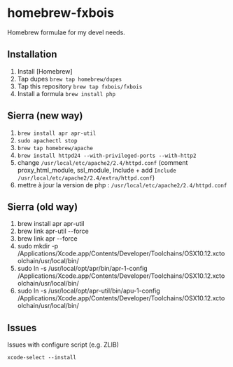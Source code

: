 homebrew-fxbois
===============

Homebrew formulae for my devel needs.

Installation
------------

1. Install [Homebrew]
2. Tap dupes ```brew tap homebrew/dupes```
3. Tap this repository ```brew tap fxbois/fxbois```
4. Install a formula ```brew install php```

Sierra (new way)
----------------
1. ```brew install apr apr-util```
2. ```sudo apachectl stop```
3. ```brew tap homebrew/apache```
4. ```brew install httpd24 --with-privileged-ports --with-http2```
5. change ```/usr/local/etc/apache2/2.4/httpd.conf``` (comment proxy_html_module, ssl_module, Include + add ```Include /usr/local/etc/apache2/2.4/extra/httpd.conf```)
6. mettre à jour la version de php : ```/usr/local/etc/apache2/2.4/httpd.conf```

Sierra (old way)
----------------

1. brew install apr apr-util
2. brew link apr-util --force
3. brew link apr --force
4. sudo mkdir -p /Applications/Xcode.app/Contents/Developer/Toolchains/OSX10.12.xctoolchain/usr/local/bin/
5. sudo ln -s /usr/local/opt/apr/bin/apr-1-config /Applications/Xcode.app/Contents/Developer/Toolchains/OSX10.12.xctoolchain/usr/local/bin/
6. sudo ln -s /usr/local/opt/apr-util/bin/apu-1-config /Applications/Xcode.app/Contents/Developer/Toolchains/OSX10.12.xctoolchain/usr/local/bin/

Issues
------

Issues with configure script (e.g. ZLIB)

```xcode-select --install```
